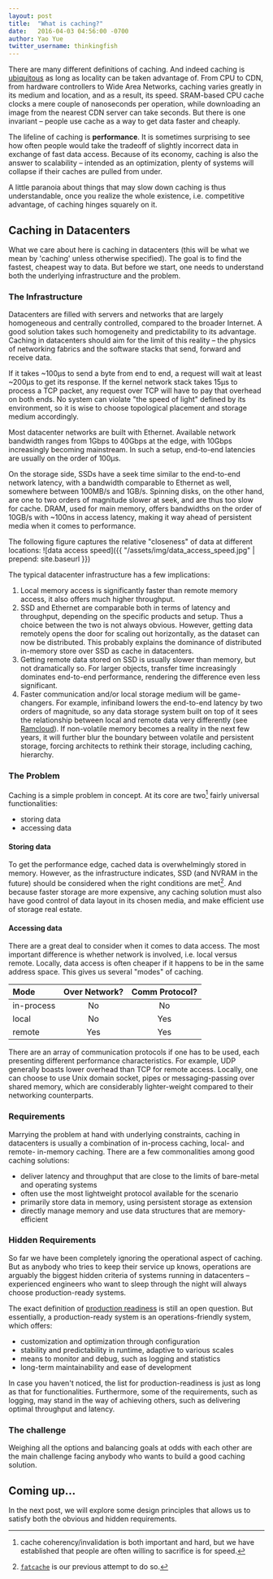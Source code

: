 ```yaml
---
layout: post
title:  "What is caching?"
date:   2016-04-03 04:56:00 -0700
author: Yao Yue
twitter_username: thinkingfish
---
```


There are many different definitions of caching. And indeed caching is
[ubiquitous](https://www.quora.com/How-to-understand-Computer-Science-has-only-three-ideas-cache-hash-trash)
as long as locality can be taken advantage of. From CPU to CDN, from hardware
controllers to Wide Area Networks, caching varies greatly in its medium and
location, and as a result, its speed. SRAM-based CPU cache clocks a mere couple
of nanoseconds per operation, while downloading an image from the nearest CDN
server can take seconds. But there is one invariant – people use cache as a way
to get data faster and cheaply.

The lifeline of caching is **performance**. It is sometimes surprising to see
how often people would take the tradeoff of slightly incorrect data in exchange
of fast data access. Because of its economy, caching is also the answer to
scalability – intended as an optimization, plenty of systems will collapse if
their caches are pulled from under.

A little paranoia about things that may slow down caching is thus understandable,
once you realize the whole existence, i.e. competitive advantage, of caching
hinges squarely on it.

## Caching in Datacenters

What we care about here is caching in datacenters (this will be what we mean by
'caching' unless otherwise specified). The goal is to find the fastest, cheapest
way to data. But before we start, one needs to understand both the underlying
infrastructure and the problem.

### The Infrastructure

Datacenters are filled with servers and networks that are largely homogeneous
and centrally controlled, compared to the broader Internet. A good solution
takes such homogeneity and predictability to its advantage. Caching in
datacenters should aim for the limit of this reality – the physics of networking
fabrics and the software stacks that send, forward and receive data.

If it takes ~100μs to send a byte from end to end, a request will wait at least
~200μs to get its response. If the kernel network stack takes 15μs to process a
TCP packet, any request over TCP will have to pay that overhead on both ends.
No system can violate "the speed of light" defined by its environment, so it is
wise to choose topological placement and storage medium accordingly.

Most datacenter networks are built with Ethernet. Available network bandwidth
ranges from 1Gbps to 40Gbps at the edge, with 10Gbps increasingly becoming
mainstream. In such a setup, end-to-end latencies are usually on the order of
100μs.

On the storage side, SSDs have a seek time similar to the end-to-end network
latency, with a bandwidth comparable to Ethernet as well, somewhere between
100MB/s and 1GB/s. Spinning disks, on the other hand, are one to two orders of
magnitude slower at seek, and are thus too slow for cache. DRAM, used for main
memory, offers bandwidths on the order of 10GB/s with ~100ns in access latency,
making it way ahead of persistent media when it comes to performance.

The following figure captures the relative "closeness" of data at different
locations:
  ![data access speed]({{ "/assets/img/data_access_speed.jpg" | prepend: site.baseurl }})


The typical datacenter infrastructure has a few implications:

1. Local memory access is significantly faster than remote memory access, it
  also offers much higher throughput.
2. SSD and Ethernet are comparable both in terms of latency and throughput,
  depending on the specific products and setup. Thus a choice between the two is
  not always obvious. However, getting data remotely opens the door for scaling
  out horizontally, as the dataset can now be distributed. This probably
  explains the dominance of distributed in-memory store over SSD as cache in
  datacenters.
3. Getting remote data stored on SSD is usually slower than memory, but not
  dramatically so. For larger objects, transfer time increasingly dominates
  end-to-end performance, rendering the difference even less significant.
4. Faster communication and/or local storage medium will be game-changers. For
  example, infiniband lowers the end-to-end latency by two orders of magnitude,
  so any data storage system built on top of it sees the relationship between
  local and remote data very differently (see [Ramcloud](https://ramcloud.atlassian.net/wiki/display/RAM/RAMCloud)).
  If non-volatile memory becomes a reality in the next few years, it will
  further blur the boundary between volatile and persistent storage, forcing
  architects to rethink their storage, including caching, hierarchy.

### The Problem

Caching is a simple problem in concept. At its core are two[^1] fairly universal
functionalities:

* storing data
* accessing data

#### Storing data
To get the performance edge, cached data is overwhelmingly stored in memory.
However, as the infrastructure indicates, SSD (and NVRAM in the future) should
be considered when the right conditions are met[^2]. And because faster storage
are more expensive, any caching solution must also have good control of data
layout in its chosen media, and make efficient use of storage real estate.

#### Accessing data

There are a great deal to consider when it comes to data access. The most
important difference is whether network is involved, i.e. local versus remote.
Locally, data access is often cheaper if it happens to be in the same address
space. This gives us several "modes" of caching.


| Mode       | Over Network?   | Comm Protocol? |
| :--------- |:---------------:|:--------------:|
| in-process | No              | No             |
| local      | No              | Yes            |
| remote     | Yes             | Yes            |

There are an array of communication protocols if one has to be used, each
presenting different performance characteristics. For example, UDP generally
boasts lower overhead than TCP for remote access. Locally, one can choose to use
Unix domain socket, pipes or messaging-passing over shared memory, which are
considerably lighter-weight compared to their networking counterparts.

### Requirements

Marrying the problem at hand with underlying constraints, caching in datacenters
is usually a combination of in-process caching, local- and remote- in-memory
caching. There are a few commonalities among good caching solutions:

* deliver latency and throughput that are close to the limits of bare-metal and
  operating systems
* often use the most lightweight protocol available for the scenario
* primarily store data in memory, using persistent storage as extension
* directly manage memory and use data structures that are memory-efficient

### Hidden Requirements

So far we have been completely ignoring the operational aspect of caching. But
as anybody who tries to keep their service up knows, operations are arguably the
biggest hidden criteria of systems running in datacenters – experienced
engineers who want to sleep through the night will always choose
production-ready systems.

The exact definition of [production readiness](http://programmers.stackexchange.com/questions/61726/define-production-ready)
is still an open question. But essentially, a production-ready system is an
operations-friendly system, which offers:

* customization and optimization through configuration
* stability and predictability in runtime, adaptive to various scales
* means to monitor and debug, such as logging and statistics
* long-term maintainability and ease of development

In case you haven't noticed, the list for production-readiness is just as long
as that for functionalities. Furthermore, some of the requirements, such as
logging, may stand in the way of achieving others, such as delivering optimal
throughput and latency.

### The challenge

Weighing all the options and balancing goals at odds with each other are the
main challenge facing anybody who wants to build a good caching solution.

## Coming up...

In the next post, we will explore some design principles that allows us to
satisfy both the obvious and hidden requirements.

[^1]: cache coherency/invalidation is both important and hard, but we have established that people are often willing to sacrifice is for speed.
[^2]: [`fatcache`](https://github.com/twitter/fatcache) is our previous attempt to do so.
